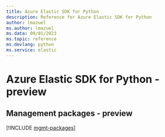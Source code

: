 ```yaml
---
title: Azure Elastic SDK for Python
description: Reference for Azure Elastic SDK for Python
author: lmazuel
ms.author: lmazuel
ms.data: 09/01/2023
ms.topic: reference
ms.devlang: python
ms.service: elastic
---
```

# Azure Elastic SDK for Python - preview

## Management packages - preview
[!INCLUDE [mgmt-packages](elastic-mgmt-index.md)]